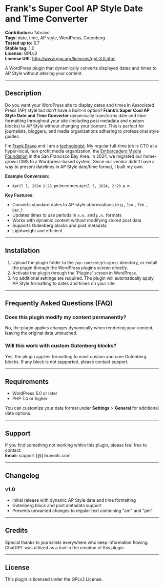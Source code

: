 # Frank's Super Cool AP Style Date and Time Converter
**Contributors:** fabravo  
**Tags:** date, time, AP style, WordPress, Gutenberg  
**Tested up to:** 6.7  
**Stable tag:** 1.0  
**License:** GPLv3  
**License URI:** http://www.gnu.org/licenses/gpl-3.0.html  

A WordPress plugin that dynamically converts displayed dates and times to AP Style without altering your content.

---

## Description
Do you want your WordPress site to display dates and times in Associated Press (AP) style but don’t have a built-in option? **Frank’s Super Cool AP Style Date and Time Converter** dynamically transforms date and time formatting throughout your site (including post metadata and custom blocks) to AP Style without changing your content. This is perfect for journalists, bloggers, and media organizations adhering to professional style guides.

I'm [Frank Bravo](https://www.linkedin.com/in/fabravo) and I am a [technologist](https://www.bravoitc.com). My regular full-time job is CTO at a hyper-local, non-profit media organization, the [Embarcadero Media Foundation](https://www.EmbarcaderoMediaFoundation.org) in the San Francisco Bay Area. In 2024, we migrated our home-grown CMS to a Wordpress-based system. Since our vendor didn't have a way to present datelines in AP Style date/time format, I built my own.


**Example Conversion:**
- `April 5, 2024 2:28 pm` becomes `April 5, 2024, 2:28 p.m.`
  
**Key Features:**
- Converts standard dates to AP-style abbreviations (e.g., `Jan.`, `Feb.`, `Dec.`)
- Updates times to use periods in `a.m.` and `p.m.` formats
- Works with dynamic content without modifying stored post data
- Supports Gutenberg blocks and post metadata
- Lightweight and efficient

---

## Installation
1. Upload the plugin folder to the `/wp-content/plugins/` directory, or install the plugin through the WordPress plugins screen directly.
2. Activate the plugin through the 'Plugins' screen in WordPress.
3. No additional settings are required. The plugin will automatically apply AP Style formatting to dates and times on your site.

---

## Frequently Asked Questions (FAQ)

### **Does this plugin modify my content permanently?**
No, the plugin applies changes dynamically when rendering your content, leaving the original data untouched.

### **Will this work with custom Gutenberg blocks?**
Yes, the plugin applies formatting to most custom and core Gutenberg blocks. If any block is not supported, please contact support.

---

## Requirements
- WordPress 5.0 or later
- PHP 7.4 or higher

You can customize your date format under **Settings** > **General** for additional date options.

---

## Support
If you find something not working within this plugin, please feel free to contact:  
**Email:** support [@] bravoitc.com  

---

## Changelog
### v1.0
- Initial release with dynamic AP Style date and time formatting
- Gutenberg block and post metadata support
- Prevents unwanted changes to regular text containing "am" and "pm"

---

## Credits
Special thanks to journalists everywhere who keep information flowing. ChatGPT was utilized as a tool in the creation of this plugin.

---

## License
This plugin is licensed under the GPLv3 License. 
